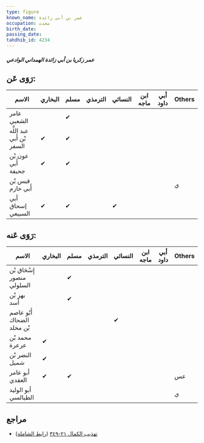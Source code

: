 ```yaml
---
type: figure
known_name: عمر بن أبي زائدة
occupation: محدث
birth_date:
passing_date:
tahdhib_id: 4234
---
```

##### عمر زكريا بن أبي زائدة الهمداني الوادعي

## رَوَى عَن:
| الاسم                     | البخاري | مسلم | الترمذي | النسائي | ابن ماجه | أبي داود | Others |
| ------------------------- | ------- | ---- | ------- | ------- | -------- | -------- | ------ |
| عامر الشعبي               |         | ✔    |         |         |          |          |        |
| عبد اللَّه بْن أَبي السفر | ✔       | ✔    |         |         |          |          |        |
| عون بْن أَبي جحيفة        | ✔       | ✔    |         |         |          |          |        |
| قيس بْن أَبي خازم         |         |      |         |         |          |          | ي      |
| أبي إسحاق السبيعي         | ✔       | ✔    |         | ✔       |          |          |        |
## رَوَى عَنه:
| الاسم                      | البخاري | مسلم | الترمذي | النسائي | ابن ماجه | أبي داود | Others |
| -------------------------- | ------- | ---- | ------- | ------- | -------- | -------- | ------ |
| إِسْحَاق بْن منصور السلولي |         | ✔    |         |         |          |          |        |
| بهز بْن أسد                |         | ✔    |         |         |          |          |        |
| أَبُو عاصم الضحاك بْن مخلد |         |      |         | ✔       |          |          |        |
| محمد بْن عرعرة             | ✔       |      |         |         |          |          |        |
| النضر بْن شميل             | ✔       |      |         |         |          |          |        |
| أبو عامر العقدي            | ✔       | ✔    |         |         |          |          | عس     |
| أبو الوليد الطيالسي        |         |      |         |         |          |          | ي      |
## مراجع
- [تهذيب الكمال ٢١-٣٤٩](obsidian://open?vault=Tahdhib-al-Kamal&file=Figures/٤٢٣٤-عمر%20زكريا%20بن%20أبي%20زائدة%20الهمداني%20الوادعي) ([رابط الشاملة](https://shamela.ws/book/3722/10996))